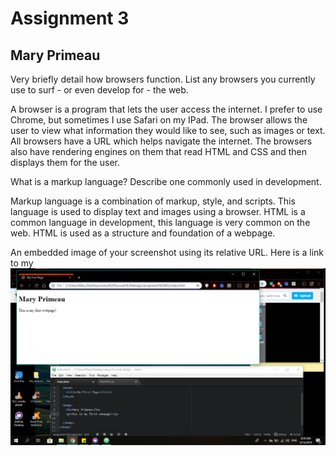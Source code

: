 # Assignment 3

## Mary Primeau

Very briefly detail how browsers function. List any browsers you currently use to surf - or even develop for - the web.

A browser is a program that lets the user access the internet. I prefer to use Chrome, but sometimes I use Safari on my IPad.
The browser allows the user to view what information they would like to see, such as images or text. All browsers have a URL which
helps navigate the internet. The browsers also have rendering engines on them that read HTML and CSS and then displays them for the user.


What is a markup language? Describe one commonly used in development.

Markup language is a combination of markup, style, and scripts. This language is used to display text and images using a browser.
HTML is a common language in development, this language is very common on the web. HTML is used as a structure and foundation of a webpage.  


An embedded image of your screenshot using its relative URL.
Here is a link to my ![screenshot](./images/Screenshot.png)
